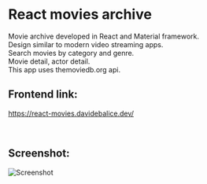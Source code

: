 # React movies archive

Movie archive developed in React and Material framework.
<br>
Design similar to modern video streaming apps.
<br>
Search movies by category and genre.
<br>
Movie detail, actor detail.
<br>
This app uses themoviedb.org api.

## Frontend link:

https://react-movies.davidebalice.dev/

<br>


## Screenshot:

![Screenshot](https://www.aroundweb.it/screenshot/movies.jpg)

